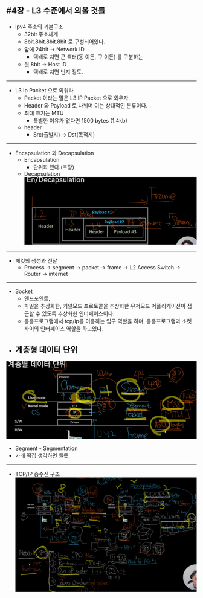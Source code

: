 #4장 - L3 수준에서 외울 것들
---
- ipv4 주소의 기본구조
  - 32bit 주소체계
  - 8bit.8bit.8bit.8bit 로 구성되어있다.
  - 앞에 24bit -> Network ID
    - 택배로 치면 큰 섹터(동 이든, 구 이든) 를 구분하는
  - 뒷 8bit -> Host ID
    - 택배로 치면 번지 정도.

---
- L3 Ip Packet 으로 외워라
  - Packet 이라는 말은 L3 IP Packet 으로 외우자.
  - Header 와 Payload 로 나뉘며 이는 상대적인 분류이다.
  - 최대 크기는 MTU
    - 특별한 이유가 없다면 1500 bytes (1.4kb)
  - header
    - Src(출발지) -> Dst(목적지)

---
- Encapsulation 과 Decapsulation
  - Encapsulation
    - 단위화 했다.(포장)
  - Decapsulation
![img.png](img.png)


---
- 패킷의 생성과 전달
  - Process -> segment -> packet -> frame -> L2 Access Switch -> Router -> internet

---
- Socket
  - 엔드포인트, 
  - 파일을 추상화한, 커널모드 프로토콜을 추상화한 유저모드 어플리케이션이 접근할 수 있도록 추상화한 인터페이스이다.
  - 응용프로그램에서 tcp/ip를 이용하는 입구 역할을 하며, 응용프로그램과 소켓 사이의 인터페이스 역할을 하고있다.
- 계층형 데이터 단위
  - 
![img_1.png](img_1.png)
  - Segment - Segmentation
  - 가래 떡집 생각하면 될듯.

---
- TCP/IP 송수신 구조
![img_2.png](img_2.png)





